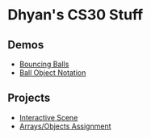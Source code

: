 # Dhyan's CS30 Stuff

## Demos

- [Bouncing Balls](01-ball)
- [Ball Object Notation](03-ball-object)

## Projects
- [Interactive Scene](02-scene)
- [Arrays/Objects Assignment](04-arrays-objects-assignment)